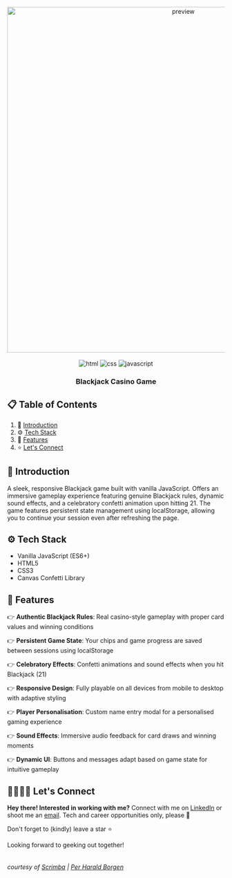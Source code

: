 <div align="center">
  <br />
    <img src="https://i.postimg.cc/XY7nL3yZ/blackjack-banner.png" alt="preview" width="800">
  <br />
  <br />

  <div>
    <img src="https://img.shields.io/badge/-HTML5-black?style=for-the-badge&logo=html5&logoColor=white&color=%23E34F26" alt="html" />
    <img src="https://img.shields.io/badge/-CSS3-black?style=for-the-badge&logo=css3&logoColor=white&color=%231572B6" alt="css" />
    <img src="https://img.shields.io/badge/-JavaScript-black?style=for-the-badge&logo=javascript&logoColor=black&color=%23F7DF1E" alt="javascript" />
  </div>

  <h3 align="center">Blackjack Casino Game</h3>
</div>

## 📋 <a name="table">Table of Contents</a>

1. 🤖 [Introduction](#introduction)
2. ⚙️ [Tech Stack](#tech-stack)
3. 🔋 [Features](#features)
4. ⭐ [Let's Connect](#follow-me)

## <a name="introduction">🤖 Introduction</a>

A sleek, responsive Blackjack game built with vanilla JavaScript. Offers an immersive gameplay experience featuring genuine Blackjack rules, dynamic sound effects, and a celebratory confetti animation upon hitting 21. The game features persistent state management using localStorage, allowing you to continue your session even after refreshing the page.

## <a name="tech-stack">⚙️ Tech Stack</a>

- Vanilla JavaScript (ES6+)
- HTML5
- CSS3
- Canvas Confetti Library

## <a name="features">🔋 Features</a>

👉 **Authentic Blackjack Rules**: Real casino-style gameplay with proper card values and winning conditions

👉 **Persistent Game State**: Your chips and game progress are saved between sessions using localStorage

👉 **Celebratory Effects**: Confetti animations and sound effects when you hit Blackjack (21)

👉 **Responsive Design**: Fully playable on all devices from mobile to desktop with adaptive styling

👉 **Player Personalisation**: Custom name entry modal for a personalised gaming experience

👉 **Sound Effects**: Immersive audio feedback for card draws and winning moments

👉 **Dynamic UI**: Buttons and messages adapt based on game state for intuitive gameplay

## <a name="follow-me">🫱🏽‍🫲🏼 Let's Connect</a>
**Hey there! Interested in working with me?** 
Connect with me on [LinkedIn](https://www.linkedin.com/in/themelodyemmanuel) or shoot me an [email](mailto:melodyemmanuel152@gmail.com). Tech and career opportunities only, please 👀

Don't forget to (kindly) leave a star ⭐

Looking forward to geeking out together!
<br/>
<br/>
<br/>
<i>courtesy of [Scrimba](https://www.scrimba.com) | [Per Harald Borgen](https://github.com/perborgen)</i>
